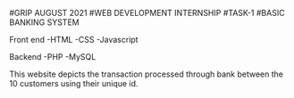 #GRIP AUGUST 2021
#WEB DEVELOPMENT INTERNSHIP
#TASK-1
#BASIC BANKING SYSTEM

Front end
-HTML
-CSS
-Javascript

Backend
-PHP
-MySQL

This website depicts the transaction processed through bank between the 10 customers
using their unique id. 
